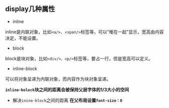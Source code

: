 ## display几种属性
- inline

inline是内联对象，比如`<a/>`、`<span/>`标签等，可以“堆在一起”显示，宽高由内容决定，不能设置。


- block

block是块对象，比如`<div/>、<p/>`标签等，要占一行，但是宽高可以定义。

- inline-block

可以将对象呈递为内联对象，而内容作为块对象呈递。

**`inline-bolock`块之间的距离会被保持父层字体的1/3大小的空间**

- 解决`inine-block`之间的距离
 **在父布局设置`font-size：0`**